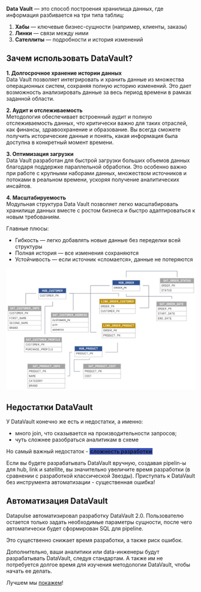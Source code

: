 **Data Vault** — это способ построения хранилища данных, где информация разбивается на три типа таблиц:

1) **Хабы** — ключевые бизнес-сущности (например, клиенты, заказы)  
2) **Линки** — связи между ними  
3) **Сателлиты** — подробности и история изменений  


## Зачем использовать DataVault? 

**1. Долгосрочное хранение истории данных**  
Data Vault позволяет интегрировать и хранить данные из множества операционных систем, сохраняя полную историю изменений. Это дает возможность анализировать данные за весь период времени в рамках заданной области.  

**2. Аудит и отслеживаемость**  
Методология обеспечивает встроенный аудит и полную отслеживаемость данных, что критически важно для таких отраслей, как финансы, здравоохранение и образование. Вы всегда сможете получить исторические данные и понять, какая информация была доступна в конкретный момент времени.  

**3. Оптимизация загрузки**  
Data Vault разработан для быстрой загрузки больших объемов данных благодаря поддержке параллельной обработки. Это особенно важно при работе с крупными наборами данных, множеством источников и потоками в реальном времени, ускоряя получение аналитических инсайтов.  

**4. Масштабируемость**  
Модульная структура Data Vault позволяет легко масштабировать хранилище данных вместе с ростом бизнеса и быстро адаптироваться к новым требованиям.  

Главные плюсы:  
- Гибкость — легко добавлять новые данные без переделки всей структуры  
- Полная история — все изменения сохраняются  
- Устойчивость — если источник «сломается», данные не потеряются  

![Схема DataVault](images/datavault_scheme.png)

## Недостатки DataVault
У DataVault конечно же есть и недостатки, а именно: 

- много join, что сказывается на производительности запросов;
- чуть сложнее разобраться аналитикам в схеме

Но самый важный недостаток - <span style="background-color: #3953BC; padding: 0 2px;"><b>сложность разработки</b></span>

Если вы будете разрабатывать DataVault вручную, создавая pipelin-ы для hub, link и satellite, вы значительно увеличите время разработки (в сравнении с разработкой классической Звезды).
Приступать к DataVault без инструмента автоматизации - существенная ошибка!

## Автоматизация DataVault
Datapulse автоматизировал разработку DataVault 2.0. Пользователю остается только задать необходимые параметры сущности, после чего автоматически будет сформирован SQL для pipeline.

Это существенно снижает время разработки, а также риск ошибок. 

Дополнительно, ваши аналитики или data-инженеры будут разрабатывать DataVault, следуя стандартам. А также им не потребуется долгое время для изучения методологии DataVault, чтобы начать ее делать. 

Лучшем мы [покажем](entity.md)!